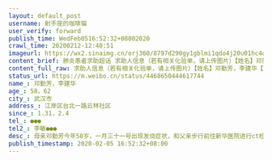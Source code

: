```yaml
---
layout: default_post
username: 射手座的咖啡猫
user_verify: forward
publish_time: WedFeb0516:52:32+08002020
crawl_time: 20200212-12:40:51
imageurl: https://wx2.sinaimg.cn/orj360/8797d290gy1gblmi1qdo4j20u01hc4qp.jpg,https://wx1.sinaimg.cn/orj360/8797d290gy1gblmi2ly96j20u01hcb29.jpg,https://wx4.sinaimg.cn/orj360/8797d290gy1gblmi3cwo7j20u01hc4qp.jpg,https://wx4.sinaimg.cn/orj360/8797d290gy1gblmi44dkwj20u01hcb29.jpg,https://wx3.sinaimg.cn/orj360/8797d290gy1gblmi4qybvj20ci0m8406.jpg,https://wx2.sinaimg.cn/orj360/8797d290gy1gblmi5aw2bj20u01hc4qp.jpg,https://wx1.sinaimg.cn/orj360/8797d290gy1gblmi60htdj20u01hc7wh.jpg
content_brief: 肺炎患者求助超话 求助人信息（若有相关化验单，请上传图片）【姓名】邓勤芳，李建华【年龄】58，62【所在城市】武汉市【所在小区、社区】江岸区台北一路云林社区【患病时间】1.31，2.4【联系方式】●●●【其他紧急联系人】李敏●●●【病情描述】母亲邓勤芳今年58岁，一月三 ...全文
content_full_raw: 求助人信息（若有相关化验单，请上传图片）【姓名】邓勤芳，李建华【年龄】58，62【所在城市】武汉市【所在小区、社区】江岸区台北一路云林社区【患病时间】1.31，2.4【联系方式】●●●【其他紧急联系人】李敏●●●【病情描述】母亲邓勤芳今年58岁，一月三十一号出现发烧症状，和父亲步行前往新华医院进行ct检查，检测结果显示母亲双肺感染，医院对母亲开了三天计量的针，父母每天步行一小时路程前往医院打针，三针打完后并无改观，高烧低烧反复，食欲很差，2.4号去医院又开了三天的针要求继续打。同时2.4号晚上父亲感觉浑身乏力，今日去新华医院做了ct，也显示双肺感染，呈玻璃状。现在找社区同时打了求助热线，希望能进行试剂盒检测，社区给予的回复是登记后进行排队，有空的酒店床位出来后去酒店进行隔离，但酒店隔离也仅仅是隔离，并且据我所知酒店隔离也提供不了检测。母亲今天已经是第六天，父母都已年纪很大，不知道能否撑过这一关。两个老人独自在家，家里没有酒精，口罩也没几个了，我到处跑药店，也买不到酒精和口罩。求助社区希望社区能帮忙送一点口罩和酒精，社区回复他们没有口罩和酒精。再这样下去过两天没有口罩了他们连医院都去不了了。拜托大家帮忙转发，能让我的父母能尽快进行确诊和针对性治疗。万分感谢！每天看到无数自行隔离的离开了这个世界心中就充满了害怕和恐慌。我自己家中现在还有一个3岁小朋友要照顾，现在真的感觉特别的无助。父母住址：武汉市江岸区台北一路52号。联系人：李敏●●●！@人民日报@澎湃新闻@中央新闻@侠客岛@今日头条武汉
status_url: https://m.weibo.cn/status/4468650444617744
name_: 邓勤芳，李建华
age_: 58，62
city_: 武汉市
address_: 江岸区台北一路云林社区
since_: 1.31，2.4
tel_: ●●●
tel2_: 李敏●●●
desc_: 母亲邓勤芳今年58岁，一月三十一号出现发烧症状，和父亲步行前往新华医院进行ct检查，检测结果显示母亲双肺感染，医院对母亲开了三天计量的针，父母每天步行一小时路程前往医院打针，三针打完后并无改观，高烧低烧反复，食欲很差，2.4号去医院又开了三天的针要求继续打。同时2.4号晚上父亲感觉浑身乏力，今日去新华医院做了ct，也显示双肺感染，呈玻璃状。现在找社区同时打了求助热线，希望能进行试剂盒检测，社区给予的回复是登记后进行排队，有空的酒店床位出来后去酒店进行隔离，但酒店隔离也仅仅是隔离，并且据我所知酒店隔离也提供不了检测。母亲今天已经是第六天，父母都已年纪很大，不知道能否撑过这一关。两个老人独自在家，家里没有酒精，口罩也没几个了，我到处跑药店，也买不到酒精和口罩。求助社区希望社区能帮忙送一点口罩和酒精，社区回复他们没有口罩和酒精。再这样下去过两天没有口罩了他们连医院都去不了了。拜托大家帮忙转发，能让我的父母能尽快进行确诊和针对性治疗。万分感谢！每天看到无数自行隔离的离开了这个世界心中就充满了害怕和恐慌。我自己家中现在还有一个3岁小朋友要照顾，现在真的感觉特别的无助。父母住址武汉市江岸区台北一路52号。联系人李敏●●●！@人民日报@澎湃新闻@中央新闻@侠客岛@今日头条武汉
publish_timestamp: 2020-02-05 16:52:32+08:00
---
```

